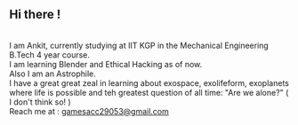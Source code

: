 ## Hi there !
<br>I am Ankit, currently studying at IIT KGP in the Mechanical Engineering B.Tech 4 year course.
<br>I am learning Blender and Ethical Hacking as of now.
<br>Also I am an Astrophile. 
<br>I have a great great zeal in learning about exospace, exolifeform, exoplanets where life is possible and teh greatest question of all time: "Are we alone?" ( I don't think so! )
<br>Reach me at : gamesacc29053@gmail.com


<!--
**ankit29053/ankit29053** is a ✨ _special_ ✨ repository because its `README.md` (this file) appears on your GitHub profile.

Here are some ideas to get you started:

- 🔭 I’m currently working on ...
- 🌱 I’m currently learning ...
- 👯 I’m looking to collaborate on ...
- 🤔 I’m looking for help with ...
- 💬 Ask me about ...
- 📫 How to reach me: ...
- 😄 Pronouns: ...
- ⚡ Fun fact: ...
-->

